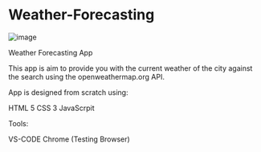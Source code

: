 # Weather-Forecasting

![image](https://user-images.githubusercontent.com/20709155/126453940-7f05ceff-8f5b-49dd-bbfc-d7d2342946f1.png)

Weather Forecasting App

This app is aim to provide you with the current weather of the city  against the search using the openweathermap.org API.

App is designed from scratch using:

HTML 5
CSS 3
JavaScrpit

Tools:

VS-CODE
Chrome (Testing Browser)


